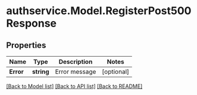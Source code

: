 # authservice.Model.RegisterPost500Response

## Properties

Name | Type | Description | Notes
------------ | ------------- | ------------- | -------------
**Error** | **string** | Error message | [optional] 

[[Back to Model list]](../README.md#documentation-for-models) [[Back to API list]](../README.md#documentation-for-api-endpoints) [[Back to README]](../README.md)

